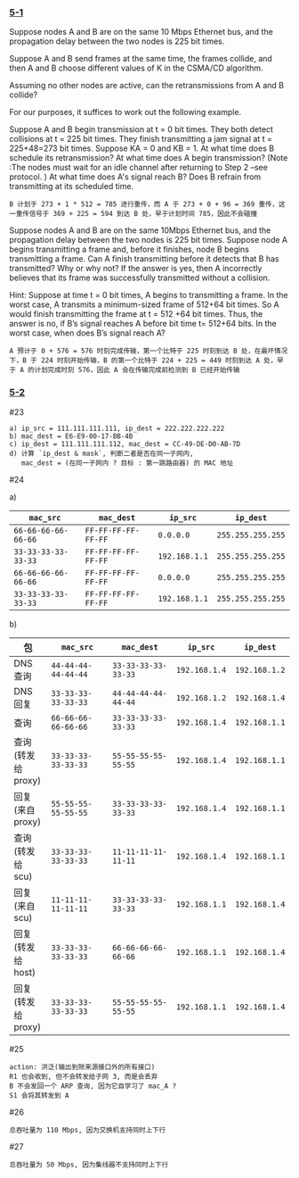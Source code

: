 ### [5-1](https://mooc1.chaoxing.com/mooc-ans/mooc2/work/preview?courseId=240832925&classId=92306555&cpi=266037146&workId=35133427&enc=165577a0d4f35ba7bbb5e6e58ca11824)

Suppose nodes A and B are on the same 10 Mbps Ethernet bus, and the propagation delay between the two nodes is 225 bit times.

Suppose A and B send frames at the same time, the frames collide, and then A and B choose different values of K in the CSMA/CD algorithm.

Assuming no other nodes are active, can the retransmissions from A and B collide?

For our purposes, it suffices to work out the following example.

Suppose A and B begin transmission at t = 0 bit times. They both detect collisions at t = 225 bit times. They finish transmitting a jam signal at t = 225+48=273 bit times. Suppose KA = 0 and KB = 1. At what time does B schedule its retransmission? At what time does A begin transmission? (Note :The nodes must wait for an idle channel after returning to Step 2 –see protocol. ) At what time does A's signal reach B? Does B refrain from transmitting at its scheduled time.

```text
B 计划于 273 + 1 * 512 = 785 进行重传，而 A 于 273 + 0 + 96 = 369 重传，这一重传信号于 369 + 225 = 594 到达 B 处，早于计划时间 785，因此不会碰撞
```

Suppose nodes A and B are on the same 10Mbps Ethernet bus, and the propagation delay between the two nodes is 225 bit times. Suppose node A begins transmitting a frame and, before it finishes, node B begins transmitting a frame. Can A finish transmitting before it detects that B has transmitted? Why or why not? If the answer is yes, then A incorrectly believes that its frame was successfully transmitted without a collision.

Hint: Suppose at time t = 0 bit times, A begins to transmitting a frame. In the worst case, A transmits a minimum-sized frame of 512+64 bit times. So A would finish transmitting the frame at t = 512 +64 bit times. Thus, the answer is no, if B’s signal reaches A before bit time t= 512+64 bits. In the worst case, when does B’s signal reach A?

```text
A 预计于 0 + 576 = 576 时刻完成传输，第一个比特于 225 时刻到达 B 处，在最坏情况下，B 于 224 时刻开始传输，B 的第一个比特于 224 + 225 = 449 时刻到达 A 处，早于 A 的计划完成时刻 576，因此 A 会在传输完成前检测到 B 已经开始传输
```

### [5-2](https://mooc1.chaoxing.com/mooc-ans/mooc2/work/dowork?courseId=240832925&classId=92306555&cpi=266037146&workId=35286319&answerId=53146364&standardEnc=b31f5ff735ae212dc6a8dcdb349b5602&enc=07c5117f87a3b701598803a7be65aa35)

\#23

```text
a) ip_src = 111.111.111.111, ip_dest = 222.222.222.222
b) mac_dest = E6-E9-00-17-BB-4B
c) ip_dest = 111.111.111.112, mac_dest = CC-49-DE-D0-AB-7D
d) 计算 `ip_dest & mask`, 判断二者是否在同一子网内,
   mac_dest = (在同一子网内 ? 目标 : 第一跳路由器) 的 MAC 地址
```

\#24

a)

| `mac_src`           | `mac_dest`          | `ip_src`      | `ip_dest`         |
| ------------------- | ------------------- | ------------- | ----------------- |
| `66-66-66-66-66-66` | `FF-FF-FF-FF-FF-FF` | `0.0.0.0`     | `255.255.255.255` |
| `33-33-33-33-33-33` | `FF-FF-FF-FF-FF-FF` | `192.168.1.1` | `255.255.255.255` |
| `66-66-66-66-66-66` | `FF-FF-FF-FF-FF-FF` | `0.0.0.0`     | `255.255.255.255` |
| `33-33-33-33-33-33` | `FF-FF-FF-FF-FF-FF` | `192.168.1.1` | `255.255.255.255` |

b)

| 包                    | `mac_src`           | `mac_dest`          | `ip_src`      | `ip_dest`     |
| -------------------- | ------------------- | ------------------- | ------------- | ------------- |
| DNS<br>查询            | `44-44-44-44-44-44` | `33-33-33-33-33-33` | `192.168.1.4` | `192.168.1.2` |
| DNS<br>回复            | `33-33-33-33-33-33` | `44-44-44-44-44-44` | `192.168.1.2` | `192.168.1.4` |
| 查询                   | `66-66-66-66-66-66` | `33-33-33-33-33-33` | `192.168.1.4` | `192.168.1.1` |
| 查询<br>(转发给<br>proxy) | `33-33-33-33-33-33` | `55-55-55-55-55-55` | `192.168.1.4` | `192.168.1.1` |
| 回复<br>(来自<br>proxy)  | `55-55-55-55-55-55` | `33-33-33-33-33-33` | `192.168.1.4` | `192.168.1.1` |
| 查询<br>(转发给<br>scu)   | `33-33-33-33-33-33` | `11-11-11-11-11-11` | `192.168.1.4` | `192.168.1.1` |
| 回复<br>(来自<br>scu)    | `11-11-11-11-11-11` | `33-33-33-33-33-33` | `192.168.1.1` | `192.168.1.4` |
| 回复<br>(转发给<br>host)  | `33-33-33-33-33-33` | `66-66-66-66-66-66` | `192.168.1.1` | `192.168.1.4` |
| 回复<br>(转发给<br>proxy) | `33-33-33-33-33-33` | `55-55-55-55-55-55` | `192.168.1.1` | `192.168.1.4` |

\#25

```text
action: 洪泛(输出到除来源接口外的所有接口)
R1 也会收到, 但不会转发给子网 3, 而是会丢弃
B 不会发回一个 ARP 查询, 因为它自学习了 mac_A ?
S1 会将其转发到 A
```

\#26

```text
总吞吐量为 110 Mbps, 因为交换机支持同时上下行
```

\#27

```text
总吞吐量为 50 Mbps, 因为集线器不支持同时上下行
```